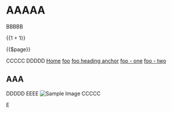 # AAAAA
BBBBB


{{1 + 1}}

{{$page}}



CCCCC
DDDDD
[Home](/) <!-- Sends the user to the root README.md -->
[foo](/foo/) <!-- Sends the user to index.html of directory foo -->
[foo heading anchor](/foo/#heading) <!-- Anchors user to a heading in the foo README file -->
[foo - one](/foo/one.html) <!-- You can append .html -->
[foo - two](/bar/three.md) <!-- Or you can append .md -->

## AAA
DDDDD
EEEE
![Sample Image](@image/image01.jpg)
CCCCC

E
